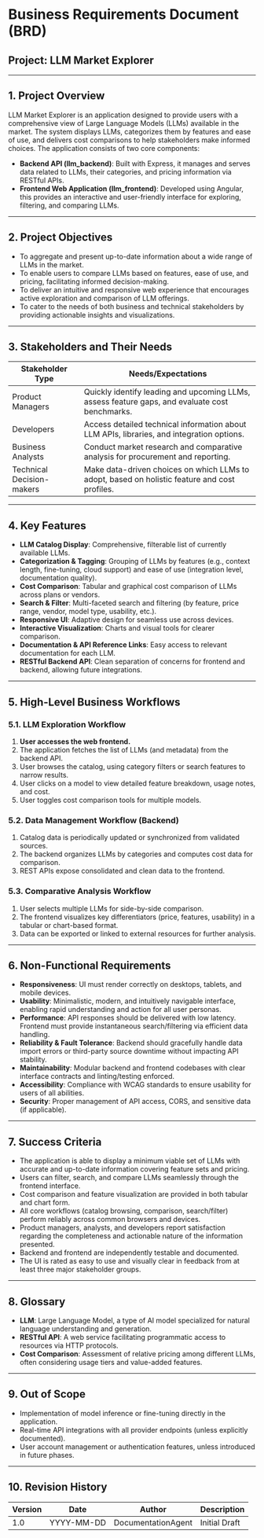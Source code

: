 # Business Requirements Document (BRD)
## Project: LLM Market Explorer

---

## 1. Project Overview

LLM Market Explorer is an application designed to provide users with a comprehensive view of Large Language Models (LLMs) available in the market. The system displays LLMs, categorizes them by features and ease of use, and delivers cost comparisons to help stakeholders make informed choices. The application consists of two core components:
- **Backend API (llm_backend)**: Built with Express, it manages and serves data related to LLMs, their categories, and pricing information via RESTful APIs.
- **Frontend Web Application (llm_frontend)**: Developed using Angular, this provides an interactive and user-friendly interface for exploring, filtering, and comparing LLMs.

---

## 2. Project Objectives

- To aggregate and present up-to-date information about a wide range of LLMs in the market.
- To enable users to compare LLMs based on features, ease of use, and pricing, facilitating informed decision-making.
- To deliver an intuitive and responsive web experience that encourages active exploration and comparison of LLM offerings.
- To cater to the needs of both business and technical stakeholders by providing actionable insights and visualizations.

---

## 3. Stakeholders and Their Needs

| Stakeholder Type          | Needs/Expectations                                                                            |
|---------------------------|-----------------------------------------------------------------------------------------------|
| Product Managers          | Quickly identify leading and upcoming LLMs, assess feature gaps, and evaluate cost benchmarks.|
| Developers                | Access detailed technical information about LLM APIs, libraries, and integration options.      |
| Business Analysts         | Conduct market research and comparative analysis for procurement and reporting.                |
| Technical Decision-makers | Make data-driven choices on which LLMs to adopt, based on holistic feature and cost profiles. |

---

## 4. Key Features

- **LLM Catalog Display**: Comprehensive, filterable list of currently available LLMs.
- **Categorization & Tagging**: Grouping of LLMs by features (e.g., context length, fine-tuning, cloud support) and ease of use (integration level, documentation quality).
- **Cost Comparison**: Tabular and graphical cost comparison of LLMs across plans or vendors.
- **Search & Filter**: Multi-faceted search and filtering (by feature, price range, vendor, model type, usability, etc.).
- **Responsive UI**: Adaptive design for seamless use across devices.
- **Interactive Visualization**: Charts and visual tools for clearer comparison.
- **Documentation & API Reference Links**: Easy access to relevant documentation for each LLM.
- **RESTful Backend API**: Clean separation of concerns for frontend and backend, allowing future integrations.

---

## 5. High-Level Business Workflows

### 5.1. LLM Exploration Workflow
1. **User accesses the web frontend.**
2. The application fetches the list of LLMs (and metadata) from the backend API.
3. User browses the catalog, using category filters or search features to narrow results.
4. User clicks on a model to view detailed feature breakdown, usage notes, and cost.
5. User toggles cost comparison tools for multiple models.

### 5.2. Data Management Workflow (Backend)
1. Catalog data is periodically updated or synchronized from validated sources.
2. The backend organizes LLMs by categories and computes cost data for comparison.
3. REST APIs expose consolidated and clean data to the frontend.

### 5.3. Comparative Analysis Workflow
1. User selects multiple LLMs for side-by-side comparison.
2. The frontend visualizes key differentiators (price, features, usability) in a tabular or chart-based format.
3. Data can be exported or linked to external resources for further analysis.

---

## 6. Non-Functional Requirements

- **Responsiveness**: UI must render correctly on desktops, tablets, and mobile devices.
- **Usability**: Minimalistic, modern, and intuitively navigable interface, enabling rapid understanding and action for all user personas.
- **Performance**: API responses should be delivered with low latency. Frontend must provide instantaneous search/filtering via efficient data handling.
- **Reliability & Fault Tolerance**: Backend should gracefully handle data import errors or third-party source downtime without impacting API stability.
- **Maintainability**: Modular backend and frontend codebases with clear interface contracts and linting/testing enforced.
- **Accessibility**: Compliance with WCAG standards to ensure usability for users of all abilities.
- **Security**: Proper management of API access, CORS, and sensitive data (if applicable).

---

## 7. Success Criteria

- The application is able to display a minimum viable set of LLMs with accurate and up-to-date information covering feature sets and pricing.
- Users can filter, search, and compare LLMs seamlessly through the frontend interface.
- Cost comparison and feature visualization are provided in both tabular and chart form.
- All core workflows (catalog browsing, comparison, search/filter) perform reliably across common browsers and devices.
- Product managers, analysts, and developers report satisfaction regarding the completeness and actionable nature of the information presented.
- Backend and frontend are independently testable and documented.
- The UI is rated as easy to use and visually clear in feedback from at least three major stakeholder groups.

---

## 8. Glossary

- **LLM**: Large Language Model, a type of AI model specialized for natural language understanding and generation.
- **RESTful API**: A web service facilitating programmatic access to resources via HTTP protocols.
- **Cost Comparison**: Assessment of relative pricing among different LLMs, often considering usage tiers and value-added features.

---

## 9. Out of Scope

- Implementation of model inference or fine-tuning directly in the application.
- Real-time API integrations with all provider endpoints (unless explicitly documented).
- User account management or authentication features, unless introduced in future phases.

---

## 10. Revision History

| Version | Date       | Author       | Description                   |
|---------|------------|--------------|-------------------------------|
| 1.0     | YYYY-MM-DD | DocumentationAgent | Initial Draft                |
